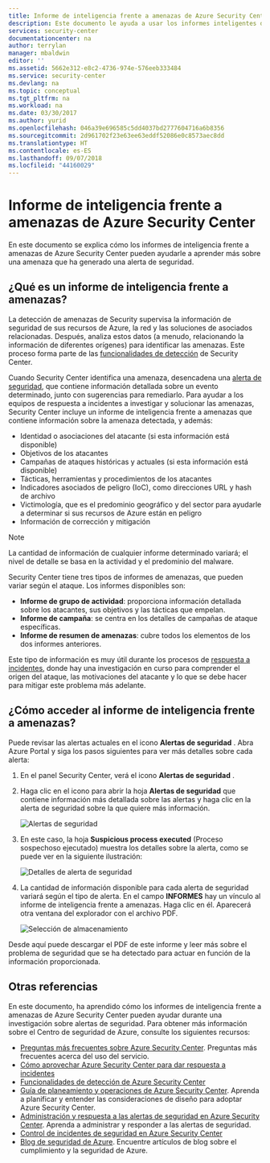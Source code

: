 ```yaml
---
title: Informe de inteligencia frente a amenazas de Azure Security Center | Microsoft Docs
description: Este documento le ayuda a usar los informes inteligentes de amenazas de Azure Security Center durante una investigación para más información respecto a una alerta de seguridad.
services: security-center
documentationcenter: na
author: terrylan
manager: mbaldwin
editor: ''
ms.assetid: 5662e312-e8c2-4736-974e-576eeb333484
ms.service: security-center
ms.devlang: na
ms.topic: conceptual
ms.tgt_pltfrm: na
ms.workload: na
ms.date: 03/30/2017
ms.author: yurid
ms.openlocfilehash: 046a39e696585c5dd4037bd2777604716a6b8356
ms.sourcegitcommit: 2d961702f23e63ee63eddf52086e0c8573aec8dd
ms.translationtype: HT
ms.contentlocale: es-ES
ms.lasthandoff: 09/07/2018
ms.locfileid: "44160029"
---
```

# <a name="azure-security-center-threat-intelligence-report"></a>Informe de inteligencia frente a amenazas de Azure Security Center
En este documento se explica cómo los informes de inteligencia frente a amenazas de Azure Security Center pueden ayudarle a aprender más sobre una amenaza que ha generado una alerta de seguridad.

## <a name="what-is-a-threat-intelligence-report"></a>¿Qué es un informe de inteligencia frente a amenazas?
La detección de amenazas de Security supervisa la información de seguridad de sus recursos de Azure, la red y las soluciones de asociados relacionadas. Después, analiza estos datos (a menudo, relacionando la información de diferentes orígenes) para identificar las amenazas. Este proceso forma parte de las [funcionalidades de detección](security-center-detection-capabilities.md) de Security Center.

Cuando Security Center identifica una amenaza, desencadena una [alerta de seguridad](security-center-managing-and-responding-alerts.md), que contiene información detallada sobre un evento determinado, junto con sugerencias para remediarlo. Para ayudar a los equipos de respuesta a incidentes a investigar y solucionar las amenazas, Security Center incluye un informe de inteligencia frente a amenazas que contiene información sobre la amenaza detectada, y además:

* Identidad o asociaciones del atacante (si esta información está disponible)
* Objetivos de los atacantes
* Campañas de ataques históricas y actuales (si esta información está disponible)
* Tácticas, herramientas y procedimientos de los atacantes
* Indicadores asociados de peligro (IoC), como direcciones URL y hash de archivo
* Victimología, que es el predominio geográfico y del sector para ayudarle a determinar si sus recursos de Azure están en peligro
* Información de corrección y mitigación

> [!NOTE]
> La cantidad de información de cualquier informe determinado variará; el nivel de detalle se basa en la actividad y el predominio del malware.
>
>

Security Center tiene tres tipos de informes de amenazas, que pueden variar según el ataque. Los informes disponibles son:

* **Informe de grupo de actividad**: proporciona información detallada sobre los atacantes, sus objetivos y las tácticas que empelan.
* **Informe de campaña**: se centra en los detalles de campañas de ataque específicas.
* **Informe de resumen de amenazas**: cubre todos los elementos de los dos informes anteriores.

Este tipo de información es muy útil durante los procesos de [respuesta a incidentes](security-center-incident-response.md), donde hay una investigación en curso para comprender el origen del ataque, las motivaciones del atacante y lo que se debe hacer para mitigar este problema más adelante.

## <a name="how-to-access-the-threat-intelligence-report"></a>¿Cómo acceder al informe de inteligencia frente a amenazas?
Puede revisar las alertas actuales en el icono **Alertas de seguridad** . Abra Azure Portal y siga los pasos siguientes para ver más detalles sobre cada alerta:

1. En el panel Security Center, verá el icono **Alertas de seguridad** .
2. Haga clic en el icono para abrir la hoja **Alertas de seguridad** que contiene información más detallada sobre las alertas y haga clic en la alerta de seguridad sobre la que quiere más información.

    ![Alertas de seguridad](./media/security-center-threat-report/security-center-threat-report-fig1.png)
3. En este caso, la hoja **Suspicious process executed** (Proceso sospechoso ejecutado) muestra los detalles sobre la alerta, como se puede ver en la siguiente ilustración:

    ![Detalles de alerta de seguridad](./media/security-center-threat-report/security-center-threat-report-fig2.png)
4. La cantidad de información disponible para cada alerta de seguridad variará según el tipo de alerta. En el campo **INFORMES** hay un vínculo al informe de inteligencia frente a amenazas. Haga clic en él. Aparecerá otra ventana del explorador con el archivo PDF.

   ![Selección de almacenamiento](./media/security-center-threat-report/security-center-threat-report-fig3.png)

Desde aquí puede descargar el PDF de este informe y leer más sobre el problema de seguridad que se ha detectado para actuar en función de la información proporcionada.

## <a name="see-also"></a>Otras referencias
En este documento, ha aprendido cómo los informes de inteligencia frente a amenazas de Azure Security Center pueden ayudar durante una investigación sobre alertas de seguridad. Para obtener más información sobre el Centro de seguridad de Azure, consulte los siguientes recursos:

* [Preguntas más frecuentes sobre Azure Security Center](security-center-faq.md). Preguntas más frecuentes acerca del uso del servicio.
* [Cómo aprovechar Azure Security Center para dar respuesta a incidentes](security-center-incident-response.md)
* [Funcionalidades de detección de Azure Security Center](security-center-detection-capabilities.md)
* [Guía de planeamiento y operaciones de Azure Security Center](security-center-planning-and-operations-guide.md). Aprenda a planificar y entender las consideraciones de diseño para adoptar Azure Security Center.
* [Administración y respuesta a las alertas de seguridad en Azure Security Center](security-center-managing-and-responding-alerts.md). Aprenda a administrar y responder a las alertas de seguridad.
* [Control de incidentes de seguridad en Azure Security Center](security-center-incident.md)
* [Blog de seguridad de Azure](http://blogs.msdn.com/b/azuresecurity/). Encuentre artículos de blog sobre el cumplimiento y la seguridad de Azure.
